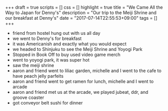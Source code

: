 +++
draft = true
scripts = []
css = []
highlight = true
title = "We Came All the Way to Japan for Denny's"
description = "Our trip to the Meiji Shrine and our breakfast at Denny's"
date = "2017-07-14T22:55:53+09:00"
tags = []
+++

- friend from hostel hung out with us all day
- we went to Denny's for breakfast
- it was Americanish and exactly what you would expect
- we headed to Shinjuku to see the Meiji Shrine and Yoyogi Park
- Stopped in Book Off to buy used video game merch
- went to yoyogi park, it was super hot
- saw the meiji shrine
- aaron and friend went to liliac garden, michelle and I went to the cafe to
  have peach jelly parfeits
- aaron and friend went to get ramen for lunch, michelle and I went to arcade
- aaron and friend met us at the arcade, we played jubeat, ddr, and groove
  coaster
- got conveyor belt sushi for dinner
